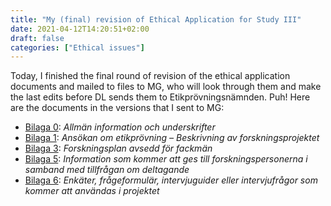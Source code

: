 ```yaml
---
title: "My (final) revision of Ethical Application for Study III"
date: 2021-04-12T14:20:51+02:00
draft: false
categories: ["Ethical issues"]
---
```


Today, I finished the final round of revision of the ethical application documents and mailed to files to MG, who will look through them and make the last edits before DL sends them to Etikprövningsnämnden. Puh! Here are the documents in the versions that I sent to MG:


* [Bilaga 0](https://lu.app.box.com/file/798872111316): *Allmän information och underskrifter*
* [Bilaga 1](https://lu.app.box.com/file/798872213239): *Ansökan om etikprövning – Beskrivning av forskningsprojektet*
* [Bilaga 3](https://lu.app.box.com/file/798871894455): *Forskningsplan avsedd för fackmän*
* [Bilaga 5](https://lu.app.box.com/file/798867264669): *Information som kommer att ges till forskningspersonerna i samband med tillfrågan om deltagande*
* [Bilaga 6](https://lu.app.box.com/file/798872416770): *Enkäter, frågeformulär, intervjuguider eller intervjufrågor som kommer att användas i projektet*
